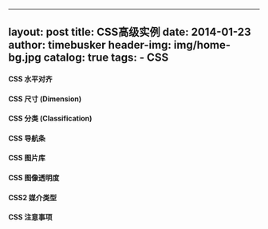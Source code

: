 
---
layout:     post
title:      CSS高级实例
date:       2014-01-23
author:     timebusker
header-img: img/home-bg.jpg
catalog: true
tags:
    - CSS
---

#### CSS 水平对齐

#### CSS 尺寸 (Dimension)

#### CSS 分类 (Classification)

#### CSS 导航条

#### CSS 图片库

#### CSS 图像透明度

#### CSS2 媒介类型

#### CSS 注意事项
